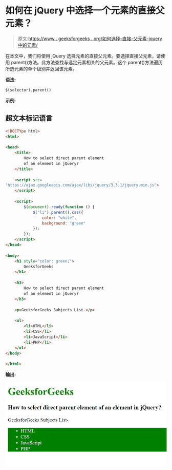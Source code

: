 # 如何在 jQuery 中选择一个元素的直接父元素？

> 原文:[https://www . geeksforgeeks . org/如何选择-直接-父元素-jquery 中的元素/](https://www.geeksforgeeks.org/how-to-select-direct-parent-element-of-an-element-in-jquery/)

在本文中，我们将使用 jQuery 选择元素的直接父元素。要选择直接父元素，请使用 parent()方法。此方法查找与选定元素相关的父元素。这个 parent()方法遍历所选元素的单个级别并返回该元素。

**语法:**

```html
$(selector).parent()
```

**示例:**

## 超文本标记语言

```html
<!DOCTYpe html>
<html>

<head>
    <title>
        How to select direct parent element
        of an element in jQuery?
    </title>

    <script src=
"https://ajax.googleapis.com/ajax/libs/jquery/3.3.1/jquery.min.js">
    </script>

    <script>
        $(document).ready(function () {
            $("li").parent().css({
                color: "white",
                background: "green"
            });
        });
    </script>
</head>

<body>
    <h1 style="color: green;">
        GeeksforGeeks
    </h1>

    <h3>
        How to select direct parent element
        of an element in jQuery?
    </h3>

    <p>GeeksforGeeks Subjects List-</p>

    <ul>
        <li>HTML</li>
        <li>CSS</li>
        <li>JavaScript</li>
        <li>PHP</li>
    </ul>
</body>

</html>
```

**输出:**

![](img/73a6ae404f528514d53491917a7f9327.png)